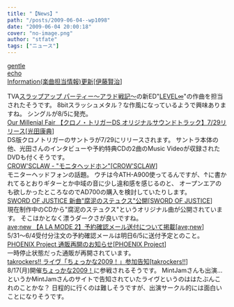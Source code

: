 ```yaml
---
title: "【News】"
path: "/posts/2009-06-04--wp1098"
date: "2009-06-04 20:00:18"
cover: "no-image.png"
author: "stfate"
tags: ["ニュース"]
---
```


<style type="text/css">
<!--
p {white-space: pre-wrap};
-->
</style>

<a class="topics" href="http://www.gentleecho.net/info.html" target="_blank">gentle echo Information(楽曲担当情報)更新</a><span class="junre">[<a href="http://www.gentleecho.net/" target="_blank">伊藤賢治</a>]</span>
<div class="news">TVA<a href="http://www.sup-arad.jp/" target="_blank">スラップアップ パーティー～アラド戦記～</a>の新ED"<a href="http://5pb.jp/records/release/detail/detail.php?records_product_code=VGCD-1043" target="_blank">LEVEL∞</a>"の作曲を担当されたそうです。
8bitスラッシュメタル？な作風になっているようで興味ありますね。
シングルが8/5に発売。</div>
<a class="topics" href="http://www.procyon-studio.com/info/info.html" target="_blank">Our Millenial Fair 【クロノ・トリガーDS オリジナルサウンドトラック】7/29リリース</a><span class="junre">[<a href="http://www.procyon-studio.com/" target="_blank">光田康典</a>]</span>
<div class="news">DS版クロノトリガーのサントラが7/29にリリースされます。
サントラ本体の他、光田さんのインタビューや予約特典CDの2曲のMusic Videoが収録されたDVDも付くそうです。</div>
<a class="topics" href="http://www.crowsclaw.info/diary.php" target="_blank">CROW'SCLAW - "モニタヘッドホン"</a><span class="junre">[<a href="http://www.crowsclaw.info/" target="_blank">CROW'SCLAW</a>]</span>
<div class="news">モニターヘッドフォンの話題。
ウチは今ATH-A900使ってるんですが、↑に書かれてるとおりギターとか中域の音に少し違和感を感じるのと、
オープンエアのも欲しかったところなのでAD700の購入を検討していたりします。</div>
<a class="topics" href="http://www.soj.razor.jp/" target="_blank">SWORD OF JUSTICE 新曲"腐泥のステュクス"公開</a><span class="junre">[<a href="http://www.soj.razor.jp/" target="_blank">SWORD OF JUSTICE</a>]</span>
<div class="news">現在制作中のCDから"腐泥のステュクス"というオリジナル曲が公開されています。
そこはかとなく漂うダークさが良いですね。</div>
<a class="topics" href="http://www.avenew.jp/" target="_blank">ave;new 【A LA MODE 2】予約確認メール送付について掲載</a><span class="junre">[<a href="http://www.avenew.jp/" target="_blank">ave;new</a>]</span>
<div class="news">5/31～6/4受付分注文の予約確認メールは明日6/5に送付予定とのこと。</div>
<a class="topics" href="http://www.p-pr.info/" target="_blank">PHOENIX Project 通販再開のお知らせ</a><span class="junre">[<a href="http://www.p-pr.info/" target="_blank">PHOENIX Project</a>]</span>
<div class="news">一時停止状態だった通販が再開されています。</div>
<a class="topics" href="http://takrockers.com/index.html" target="_blank">takrockers!! ライヴ「ちょっかな2009！」参加告知</a><span class="junre">[<a href="http://takrockers.com/index.html" target="_blank">takrockers!!</a>]</span>
<div class="news">8/17(月)開催<a href="http://chokkana.com/pr/index.html" target="_blank">ちょっかな2009！</a>に参戦されるそうです。
MintJamさんも出演…というかMintJamさんのサイトで告知されていたライヴというのははたぶんこれのことかな？
日程的に行くのは難しそうですが、出演サークル的には面白いことになりそうです。</div>
